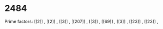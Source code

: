 # 2484

Prime factors: [[2]] , [[2]] , [[3]] , [[207]] , [[3]] , [[69]] , [[3]] , [[23]] , [[23]] , 